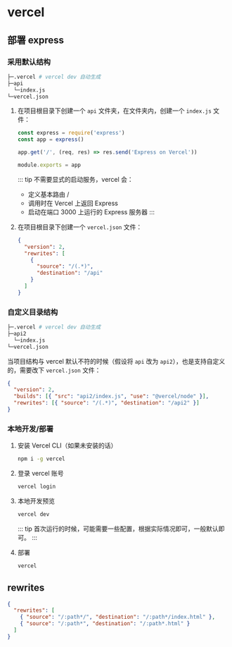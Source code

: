 # vercel

## 部署 express

### 采用默认结构

```sh
├─.vercel # vercel dev 自动生成
├─api
  └─index.js
└─vercel.json
```

1. 在项目根目录下创建一个 `api` 文件夹，在文件夹内，创建一个 `index.js` 文件：

   ```js
   const express = require('express')
   const app = express()

   app.get('/', (req, res) => res.send('Express on Vercel'))

   module.exports = app
   ```

   ::: tip
   不需要显式的启动服务，vercel 会：

   - 定义基本路由 /
   - 调用时在 Vercel 上返回 Express
   - 启动在端口 3000 上运行的 Express 服务器
     :::

2. 在项目根目录下创建一个 `vercel.json` 文件：

   ```json
   {
     "version": 2,
     "rewrites": [
       {
         "source": "/(.*)",
         "destination": "/api"
       }
     ]
   }
   ```

### 自定义目录结构

```sh
├─.vercel # vercel dev 自动生成
├─api2
  └─index.js
└─vercel.json
```

当项目结构与 vercel 默认不符的时候（假设将 `api` 改为 `api2`），也是支持自定义的，需要改下 `vercel.json` 文件：

```json
{
  "version": 2,
  "builds": [{ "src": "api2/index.js", "use": "@vercel/node" }],
  "rewrites": [{ "source": "/(.*)", "destination": "/api2" }]
}
```

### 本地开发/部署

1. 安装 Vercel CLI（如果未安装的话）

    ```sh
    npm i -g vercel
    ```

2. 登录 vercel 账号

    ```sh
    vercel login
    ```

3. 本地开发预览

    ```sh
    vercel dev
    ```

    ::: tip
    首次运行的时候，可能需要一些配置，根据实际情况即可，一般默认即可。
    :::

4. 部署

    ```sh
    vercel
    ```

## rewrites

```json
{
  "rewrites": [
    { "source": "/:path*/", "destination": "/:path*/index.html" },
    { "source": "/:path*", "destination": "/:path*.html" }
  ]
}
```
